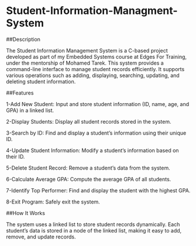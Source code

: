 # Student-Information-Managment-System
##Description

The Student Information Management System is a C-based project developed as part of my Embedded Systems course at Edges For Training, under the mentorship of Mohamed Tarek. This system provides a command-line interface to manage student records efficiently. It supports various operations such as adding, displaying, searching, updating, and deleting student information.

##Features

1-Add New Student: Input and store student information (ID, name, age, and GPA) in a linked list.

2-Display Students: Display all student records stored in the system.

3-Search by ID: Find and display a student’s information using their unique ID.

4-Update Student Information: Modify a student’s information based on their ID.

5-Delete Student Record: Remove a student’s data from the system.

6-Calculate Average GPA: Compute the average GPA of all students.

7-Identify Top Performer: Find and display the student with the highest GPA.

8-Exit Program: Safely exit the system.

##How It Works

The system uses a linked list to store student records dynamically. Each student’s data is stored in a node of the linked list, making it easy to add, remove, and update records.
